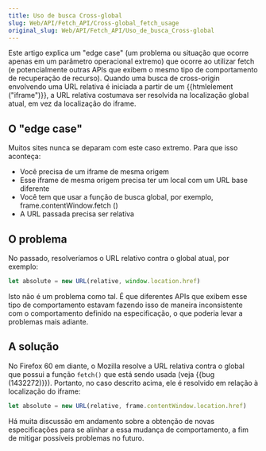 ```yaml
---
title: Uso de busca Cross-global
slug: Web/API/Fetch_API/Cross-global_fetch_usage
original_slug: Web/API/Fetch_API/Uso_de_busca_Cross-global
---
```

Este artigo explica um "edge case" (um problema ou situação que ocorre apenas em um parâmetro operacional extremo) que ocorre ao utilizar fetch (e potencialmente outras APIs que exibem o mesmo tipo de comportamento de recuperação de recurso). Quando uma busca de cross-origin envolvendo uma URL relativa é iniciada a partir de um {{htmlelement ("iframe")}}, a URL relativa costumava ser resolvida na localização global atual, em vez da localização do iframe.

## O "edge case"

Muitos sites nunca se deparam com este caso extremo. Para que isso aconteça:

- Você precisa de um iframe de mesma origem
- Esse iframe de mesma origem precisa ter um local com um URL base diferente
- Você tem que usar a função de busca global, por exemplo, frame.contentWindow\.fetch ()
- A URL passada precisa ser relativa

## O problema

No passado, resolveríamos o URL relativo contra o global atual, por exemplo:

```js
let absolute = new URL(relative, window.location.href)
```

Isto não é um problema como tal. É que diferentes APIs que exibem esse tipo de comportamento estavam fazendo isso de maneira inconsistente com o comportamento definido na especificação, o que poderia levar a problemas mais adiante.

## A solução

No Firefox 60 em diante, o Mozilla resolve a URL relativa contra o global que possui a função `fetch()` que está sendo usada (veja {{bug (1432272)}}). Portanto, no caso descrito acima, ele é resolvido em relação à localização do iframe:

```js
let absolute = new URL(relative, frame.contentWindow.location.href)
```

Há muita discussão em andamento sobre a obtenção de novas especificações para se alinhar a essa mudança de comportamento, a fim de mitigar possíveis problemas no futuro.
